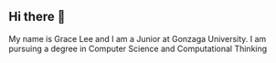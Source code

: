 ## Hi there 👋
My name is Grace Lee and I am a Junior at Gonzaga University. I am pursuing a degree in Computer Science and Computational Thinking
